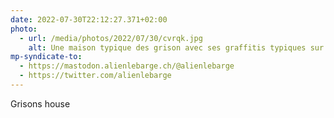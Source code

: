 ```yaml
---
date: 2022-07-30T22:12:27.371+02:00
photo:
  - url: /media/photos/2022/07/30/cvrqk.jpg
    alt: Une maison typique des grison avec ses graffitis typiques sur les façades
mp-syndicate-to:
  - https://mastodon.alienlebarge.ch/@alienlebarge
  - https://twitter.com/alienlebarge
---
```

Grisons house
